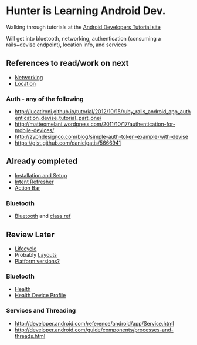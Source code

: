 # Hunter is Learning Android Dev.

Walking through tutorials at the [Android Developers Tutorial site](http://developer.android.com/training/)

Will get into bluetooth, networking, authentication (consuming a rails+devise endpoint), location info, and services


## References to read/work on next
* [Networking](http://developer.android.com/training/basics/network-ops/connecting.html)
* [Location](http://developer.android.com/training/building-userinfo.html)

### Auth - any of the following
* <http://lucatironi.github.io/tutorial/2012/10/15/ruby_rails_android_app_authentication_devise_tutorial_part_one/>
* <http://matteomelani.wordpress.com/2011/10/17/authentication-for-mobile-devices/>
* <http://zyphdesignco.com/blog/simple-auth-token-example-with-devise>
* <https://gist.github.com/danielgatis/5666941>

## Already completed
* [Installation and Setup](http://developer.android.com/sdk/index.html)
* [Intent Refresher](http://developer.android.com/reference/android/content/Intent.html)
* [Action Bar](http://developer.android.com/training/basics/actionbar/index.html)

### Bluetooth
* [Bluetooth](http://developer.android.com/guide/topics/connectivity/bluetooth.html) and [class ref](http://developer.android.com/reference/android/bluetooth/package-summary.html)


## Review Later
* [Lifecycle](http://developer.android.com/training/basics/activity-lifecycle/starting.html)
* Probably [Layouts](http://developer.android.com/guide/topics/ui/declaring-layout.html)
* [Platform versions?](http://developer.android.com/training/basics/supporting-devices/platforms.html)

### Bluetooth
* [Health](http://developer.android.com/reference/android/bluetooth/BluetoothHealth.html)
* [Health Device Profile](http://en.wikipedia.org/wiki/Bluetooth_profile#Health_Device_Profile_.28HDP.29)

### Services and Threading
* <http://developer.android.com/reference/android/app/Service.html>
* <http://developer.android.com/guide/components/processes-and-threads.html> 
